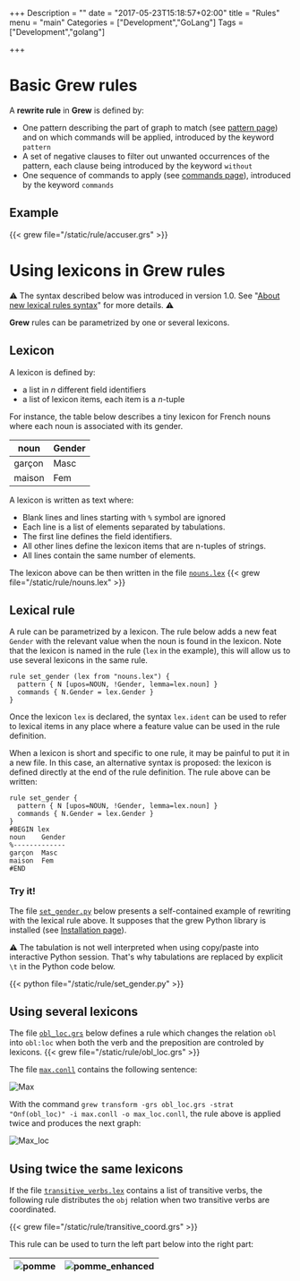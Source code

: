 +++
Description = ""
date = "2017-05-23T15:18:57+02:00"
title = "Rules"
menu = "main"
Categories = ["Development","GoLang"]
Tags = ["Development","golang"]

+++

# Basic Grew rules

A **rewrite rule** in **Grew** is defined by:

  * One pattern describing the part of graph to match (see [pattern page](../pattern)) and on which commands will be applied, introduced by the keyword `pattern`
  * A set of negative clauses to filter out unwanted occurrences of the pattern, each clause being introduced by the keyword `without`
  * One sequence of commands to apply (see [commands page](../commands)), introduced by the keyword `commands`

## Example

{{< grew file="/static/rule/accuser.grs" >}}

# Using lexicons in Grew rules

:warning: The syntax described below was introduced in version 1.0.
See "[About new lexical rules syntax](../lexicons_change)" for more details. :warning:

**Grew** rules can be parametrized by one or several lexicons.

## Lexicon
A lexicon is defined by:

  * a list in *n* different field identifiers
  * a list of lexicon items, each item is a *n*-tuple

For instance, the table below describes a tiny lexicon for French nouns where each noun is associated with its gender.

| noun   | Gender |
|--------|--------|
| garçon | Masc   |
| maison | Fem    |

A lexicon is written as text where:

 * Blank lines and lines starting with `%` symbol are ignored
 * Each line is a list of elements separated by tabulations.
 * The first line defines the field  identifiers.
 * All other lines define the lexicon items that are n-tuples of strings.
 * All lines contain the same number of elements.

The lexicon above can be then written in the file [`nouns.lex`](../rule/nouns.lex)
{{< grew file="/static/rule/nouns.lex" >}}

## Lexical rule

A rule can be parametrized by a lexicon.
The rule below adds a new feat `Gender` with the relevant value when the noun is found in the lexicon.
Note that the lexicon is named in the rule (`lex` in the example), this will allow us to use several lexicons in the same rule.

~~~grew
rule set_gender (lex from "nouns.lex") {
  pattern { N [upos=NOUN, !Gender, lemma=lex.noun] }
  commands { N.Gender = lex.Gender }
}
~~~

Once the lexicon `lex` is declared, the syntax `lex.ident` can be used to refer to lexical items in any place where a feature value can be used in the rule definition.

When a lexicon is short and specific to one rule, it may be painful to put it in a new file.
In this case, an alternative syntax is proposed: the lexicon is defined directly at the end of the rule definition.
The rule above can be written:

~~~grew
rule set_gender {
  pattern { N [upos=NOUN, !Gender, lemma=lex.noun] }
  commands { N.Gender = lex.Gender }
}
#BEGIN lex
noun	Gender
%-------------
garçon	Masc
maison	Fem
#END
~~~

### Try it!

The file [`set_gender.py`](../rule/set_gender.py) below presents a self-contained example of rewriting with the lexical rule above.
It supposes that the grew Python library is installed (see [Installation page](../install)).

:warning: The tabulation is not well interpreted when using copy/paste into interactive Python session.
That's why tabulations are replaced by explicit `\t` in the Python code below.

{{< python file="/static/rule/set_gender.py" >}}

## Using several lexicons

The file [`obl_loc.grs`](../rule/obl_loc.grs) below defines a rule which changes the relation `obl` into `obl:loc` when both the verb and the preposition are controled by lexicons.
{{< grew file="/static/rule/obl_loc.grs" >}}

The file [`max.conll`](../rule/max.conll) contains the following sentence:

![Max](/rule/max.svg)

With the command `grew transform -grs obl_loc.grs -strat "Onf(obl_loc)" -i max.conll -o max_loc.conll`, the rule above is applied twice and produces the next graph:

![Max_loc](/rule/max_loc.svg)

## Using twice the same lexicons

If the file [`transitive_verbs.lex`](/rule/transitive_verbs.lex) contains a list of transitive verbs, the following rule distributes the `obj` relation when two transitive verbs are coordinated.

{{< grew file="/static/rule/transitive_coord.grs" >}}

This rule can be used to turn the left part below into the right part:

| ![pomme](/rule/pomme.svg) | ![pomme_enhanced](/rule/pomme_enhanced.svg) |
|:---:|:---:|



